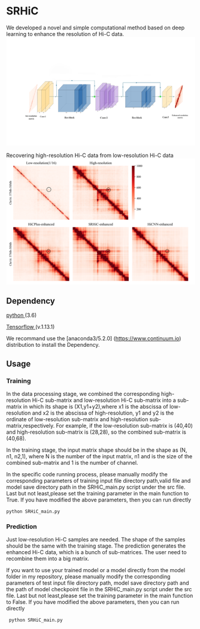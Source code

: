 # SRHiC
We developed a novel and simple computational method based on deep learning to enhance the resolution of Hi-C data. 
![image](https://github.com/hzlzldr/SRHiC/blob/master/pic/Fig1.png)

Recovering high-resolution Hi-C data from low-resolution Hi-C data
![image](https://github.com/hzlzldr/SRHiC/blob/master/pic/Fig2.png)


## Dependency
[ python ](https://www.python.org) (3.6)

[ Tensorflow ](https://www.tensorflow.org/)(v.1.13.1)

We recommand use the [anaconda3/5.2.0] (https://www.continuum.io) distribution to install the Dependency.

## Usage

### Training
In the data processing stage, we combined the corresponding high-resolution Hi-C sub-matrix and low-resolution Hi-C sub-matrix into a sub-matrix in which its shape is (X1,y1+y2),where x1 is the abscissa of low-resolution and x2 is the abscissa of high-resolution, y1 and y2 is the ordinate of low-resolution sub-matrix and high-resolution sub-matrix,respectively. For example, if the low-resolution sub-matrix is (40,40) and high-resolution sub-matrix is (28,28), so the combined sub-matrix is (40,68).

In the training stage, the input matrix shape should be in the shape as (N, n1, n2,1), where N is the number of the input matrix, n1 and is the size of the combined sub-matrix and 1 is the number of channel.

In the specific code running process, please manually modify the corresponding parameters of training input file directory path,valid file and model save  directory path in the SRHiC_main.py script under the src file. Last but not least,please set the training parameter in the main function to True. 
If you have modified the above parameters, then you can run directly
  ```
  python SRHiC_main.py
  ```

### Prediction
Just low-resolution Hi-C samples are needed. The shape of the samples should be the same with the training stage. The prediction generates the enhanced Hi-C data, which is a bunch of sub-matrices. The user need to recombine them into a big matrix.

If you want to use your trained model or a model directly from the model folder in my repository, please manually modify the corresponding parameters of test input file directory path, model save  directory path and the path of model checkpoint file in the SRHiC_main.py script under the src file. Last but not least,please set the training parameter in the main function to False. 
If you have modified the above parameters, then you can run directly
```
 python SRHiC_main.py
```
